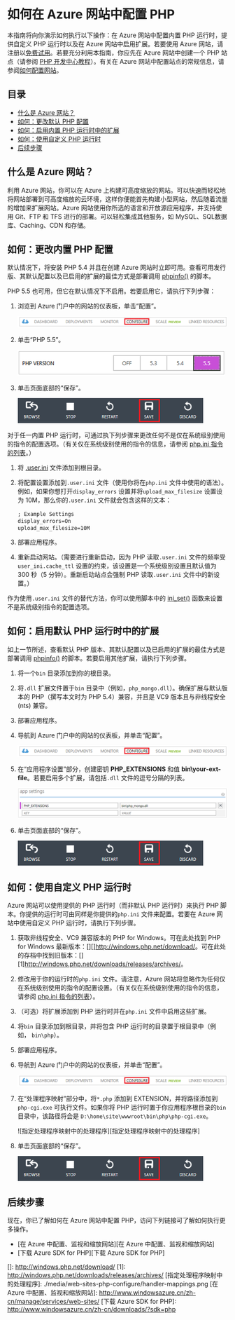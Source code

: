 <properties title="How to Configure PHP in Azure Web Sites" pageTitle="How to Configure PHP in Azure Web Sites" metaKeywords="Azure, Azure Web Sites, configuration, PHP" description="Learn how to configure the default PHP installation or add a custom PHP installation in Azure Web Sites." services="Web Sites" documentationCenter="PHP" authors="" />
<tags ms.service="Web Sites"
    ms.date="03/24/2015"
    wacn.date="04/11/2015"
    />

# 如何在 Azure 网站中配置 PHP

本指南将向你演示如何执行以下操作：在 Azure 网站中配置内置 PHP 运行时，提供自定义 PHP 运行时以及在 Azure 网站中启用扩展。若要使用 Azure 网站，请注册以[免费试用][免费试用]。若要充分利用本指南，你应先在 Azure 网站中创建一个 PHP 站点（请参阅 [PHP 开发中心教程][PHP 开发中心教程]）。有关在 Azure 网站中配置站点的常规信息，请参阅[如何配置网站][如何配置网站]。

## 目录

-   [什么是 Azure 网站？][什么是 Azure 网站？]
-   [如何：更改默认 PHP 配置][如何：更改默认 PHP 配置]
-   [如何：启用内置 PHP 运行时中的扩展][如何：启用内置 PHP 运行时中的扩展]
-   [如何：使用自定义 PHP 运行时][如何：使用自定义 PHP 运行时]
-   [后续步骤][后续步骤]

## <a name="WhatIs"></a>什么是 Azure 网站？

利用 Azure 网站，你可以在 Azure 上构建可高度缩放的网站。可以快速而轻松地将网站部署到可高度缩放的云环境，这样你便能首先构建小型网站，然后随着流量的增加来扩展网站。Azure 网站使用你所选的语言和开放源应用程序，并支持使用 Git、FTP 和 TFS 进行的部署。可以轻松集成其他服务，如 MySQL、SQL数据库、Caching、CDN 和存储。

## <a name="ChangeBuiltInPHP"></a>如何：更改内置 PHP 配置

默认情况下，将安装 PHP 5.4 并且在创建 Azure 网站时立即可用。查看可用发行版、其默认配置以及已启用的扩展的最佳方式是部署调用 [phpinfo()][phpinfo()] 的脚本。

PHP 5.5 也可用，但它在默认情况下不启用。若要启用它，请执行下列步骤：

1.  浏览到 Azure 门户中的网站的仪表板，单击“配置”。

    ![网站仪表板上的“配置”选项卡][网站仪表板上的“配置”选项卡]

2.  单击“PHP 5.5”。

    ![选择 PHP 版本][选择 PHP 版本]

3.  单击页面底部的“保存”。

    ![保存配置设置][保存配置设置]

对于任一内置 PHP 运行时，可通过执下列步骤来更改任何不是仅在系统级别使用的指令的配置选项。（有关仅在系统级别使用的指令的信息，请参阅 [php.ini 指令的列表][php.ini 指令的列表]。）

1.  将 [.user.ini][.user.ini] 文件添加到根目录。
2.  将配置设置添加到`.user.ini` 文件（使用你将在`php.ini` 文件中使用的语法）。例如，如果你想打开`display_errors` 设置并将`upload_max_filesize` 设置设为 10M，那么你的`.user.ini` 文件就会包含这样的文本：

        ; Example Settings
        display_errors=On
        upload_max_filesize=10M

3.  部署应用程序。
4.  重新启动网站。（需要进行重新启动，因为 PHP 读取`.user.ini` 文件的频率受`user_ini.cache_ttl` 设置的约束，该设置是一个系统级别设置且默认值为 300 秒（5 分钟）。重新启动站点会强制 PHP 读取`.user.ini` 文件中的新设置。）

作为使用`.user.ini` 文件的替代方法，你可以使用脚本中的 [ini\_set()][ini\_set()] 函数来设置不是系统级别指令的配置选项。

## <a name="EnableExtDefaultPHP"></a>如何：启用默认 PHP 运行时中的扩展

如上一节所述，查看默认 PHP 版本、其默认配置以及已启用的扩展的最佳方式是部署调用 [phpinfo()][phpinfo()] 的脚本。若要启用其他扩展，请执行下列步骤。

1.  将一个`bin` 目录添加到你的根目录。
2.  将`.dll` 扩展文件置于`bin` 目录中（例如，`php_mongo.dll`）。确保扩展与默认版本的 PHP（撰写本文时为 PHP 5.4）兼容，并且是 VC9 版本且与非线程安全 (nts) 兼容。
3.  部署应用程序。
4.  导航到 Azure 门户中的网站的仪表板，并单击“配置”。

    ![网站仪表板上的“配置”选项卡][网站仪表板上的“配置”选项卡]

5.  在“应用程序设置”部分，创建密钥 **PHP\_EXTENSIONS** 和值 **bin\\your-ext-file**。若要启用多个扩展，请包括`.dll` 文件的逗号分隔的列表。

    ![启用应用程序设置中的扩展][启用应用程序设置中的扩展]

6.  单击页面底部的“保存”。

    ![保存配置设置][保存配置设置]

## <a name="UseCustomPHP"></a>如何：使用自定义 PHP 运行时

Azure 网站可以使用提供的 PHP 运行时（而非默认 PHP 运行时）来执行 PHP 脚本。你提供的运行时可由同样是你提供的`php.ini` 文件来配置。若要在 Azure 网站中使用自定义 PHP 运行时，请执行下列步骤。

1.  获取非线程安全、VC9 兼容版本的 PHP for Windows。可在此处找到 PHP for Windows 最新版本：[][]<http://windows.php.net/download/></a>。可在此处的存档中找到旧版本：[][1]<http://windows.php.net/downloads/releases/archives/></a>。
2.  修改用于你的运行时的`php.ini` 文件。请注意，Azure 网站将忽略作为任何仅在系统级别使用的指令的配置设置。（有关仅在系统级别使用的指令的信息，请参阅 [php.ini 指令的列表][php.ini 指令的列表]）。
3.  （可选）将扩展添加到 PHP 运行时并在`php.ini` 文件中启用这些扩展。
4.  将`bin` 目录添加到根目录，并将包含 PHP 运行时的目录置于根目录中（例如， `bin\php`）。
5.  部署应用程序。
6.  导航到 Azure 门户中的网站的仪表板，并单击“配置”。

    ![网站仪表板上的“配置”选项卡][网站仪表板上的“配置”选项卡]

7.  在“处理程序映射”部分中，将`*.php` 添加到 EXTENSION，并将路径添加到`php-cgi.exe` 可执行文件。如果你将 PHP 运行时置于你应用程序根目录的`bin` 目录中，该路径将会是 `D:\home\site\wwwroot\bin\php\php-cgi.exe`。

    ![指定处理程序映射中的处理程序][指定处理程序映射中的处理程序]

8.  单击页面底部的“保存”。

    ![保存配置设置][保存配置设置]

## <a name="NextSteps"></a>后续步骤

现在，你已了解如何在 Azure 网站中配置 PHP，访问下列链接可了解如何执行更多操作。

-   [在 Azure 中配置、监视和缩放网站][在 Azure 中配置、监视和缩放网站]
-   [下载 Azure SDK for PHP][下载 Azure SDK for PHP]

  [免费试用]: http://www.windowsazure.cn/zh-cn/pricing/free-trial/
  [PHP 开发中心教程]: http://azure.microsoft.com/zh-cn/develop/php/
  [如何配置网站]: /zh-cn/documentation/articles/web-sites-configure/
  [什么是 Azure 网站？]: #WhatIs
  [如何：更改默认 PHP 配置]: #ChangeBuiltInPHP
  [如何：启用内置 PHP 运行时中的扩展]: #EnableExtDefaultPHP
  [如何：使用自定义 PHP 运行时]: #UseCustomPHP
  [后续步骤]: #NextSteps
  [phpinfo()]: http://php.net/manual/en/function.phpinfo.php
  [网站仪表板上的“配置”选项卡]: ./media/web-sites-php-configure/configure.png
  [选择 PHP 版本]: ./media/web-sites-php-configure/select-php-version.png
  [保存配置设置]: ./media/web-sites-php-configure/save-button.png
  [php.ini 指令的列表]: http://www.php.net/manual/en/ini.list.php
  [.user.ini]: http://www.php.net/manual/en/configuration.file.per-user.php
  [ini\_set()]: http://www.php.net/manual/en/function.ini-set.php
  [启用应用程序设置中的扩展]: ./media/web-sites-php-configure/app-settings.png
  []: http://windows.php.net/download/
  [1]: http://windows.php.net/downloads/releases/archives/
  [指定处理程序映射中的处理程序]: ./media/web-sites-php-configure/handler-mappings.png
  [在 Azure 中配置、监视和缩放网站]: http://www.windowsazure.cn/zh-cn/manage/services/web-sites/
  [下载 Azure SDK for PHP]: http://www.windowsazure.cn/zh-cn/downloads/?sdk=php
